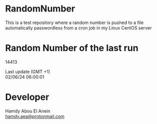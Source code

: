 # RandomNumber    
This is a test repository where a random number is pushed to a file automatically passwordless from a cron job in my Linux CentOS server    
# Random Number of the last run   
14413
      
Last update (GMT +1)    
02/06/24 06:00:01
# Developer    
Hamdy Abou El Anein   
hamdy.aea@protonmail.com
